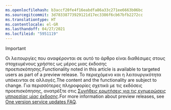 ```yaml
---
ms.openlocfilehash: b3accf20fe4f16eabdfa86a33c271ee6663b06bc
ms.sourcegitcommit: 3d78338773929121d17ec3386f6cb67bfb2272cc
ms.translationtype: HT
ms.contentlocale: el-GR
ms.lasthandoff: 04/27/2021
ms.locfileid: "5951119"
---
```

> [!IMPORTANT]
> <span data-ttu-id="893a1-101">Οι λειτουργίες που αναφέρονται σε αυτό το άρθρο είναι διαθέσιμες στους στοχευμένους χρήστες ως μέρος μιας έκδοσης προεπισκόπησης.</span><span class="sxs-lookup"><span data-stu-id="893a1-101">Functionality noted in this article is available to targeted users as part of a preview release.</span></span> <span data-ttu-id="893a1-102">Το περιεχόμενο και η λειτουργικότητα υπόκεινται σε αλλαγές.</span><span class="sxs-lookup"><span data-stu-id="893a1-102">The content and the functionality are subject to change.</span></span> <span data-ttu-id="893a1-103">Για περισσότερες πληροφορίες σχετικά με τις εκδόσεις προεπισκόπησης, ανατρέξτε στις [Συνήθεις ερωτήσεις για τις ενημερώσεις υπηρεσίας μίας έκδοσης](/dynamics365/unified-operations/fin-and-ops/get-started/one-version).</span><span class="sxs-lookup"><span data-stu-id="893a1-103">For more information about preview releases, see [One version service updates FAQ](/dynamics365/unified-operations/fin-and-ops/get-started/one-version).</span></span>